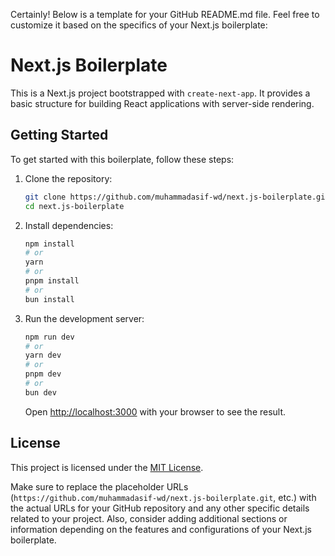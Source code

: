 Certainly! Below is a template for your GitHub README.md file. Feel free to customize it based on the specifics of your Next.js boilerplate:

# Next.js Boilerplate

This is a Next.js project bootstrapped with `create-next-app`. It provides a basic structure for building React applications with server-side rendering.

## Getting Started

To get started with this boilerplate, follow these steps:

1. Clone the repository:

   ```bash
   git clone https://github.com/muhammadasif-wd/next.js-boilerplate.git
   cd next.js-boilerplate
   ```

2. Install dependencies:

   ```bash
   npm install
   # or
   yarn
   # or
   pnpm install
   # or
   bun install
   ```

3. Run the development server:

   ```bash
   npm run dev
   # or
   yarn dev
   # or
   pnpm dev
   # or
   bun dev
   ```

   Open [http://localhost:3000](http://localhost:3000) with your browser to see the result.

## License

This project is licensed under the [MIT License](LICENSE).

Make sure to replace the placeholder URLs (`https://github.com/muhammadasif-wd/next.js-boilerplate.git`, etc.) with the actual URLs for your GitHub repository and any other specific details related to your project. Also, consider adding additional sections or information depending on the features and configurations of your Next.js boilerplate.
